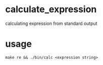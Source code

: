 # calculate_expression
calculating expression from standard output

# usage
    make re && ./bin/calc <expression string>
